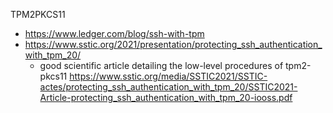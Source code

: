 TPM2PKCS11
- https://www.ledger.com/blog/ssh-with-tpm
- https://www.sstic.org/2021/presentation/protecting_ssh_authentication_with_tpm_20/
  -  good scientific article detailing the low-level procedures of tpm2-pkcs11 https://www.sstic.org/media/SSTIC2021/SSTIC-actes/protecting_ssh_authentication_with_tpm_20/SSTIC2021-Article-protecting_ssh_authentication_with_tpm_20-iooss.pdf